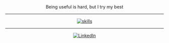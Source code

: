 <div align=center>
  Being useful is hard, but I try my best
</div>

----
<div align="center">

  [![skills](https://skillicons.dev/icons?i=js,html,css,nodejs,c,java,linux,bash,powershell,mysql)](https://skillicons.dev)
  
</div>

----
<div align="center">
  
  [![LinkedIn](https://img.shields.io/badge/linkedin-%230077B5.svg?style=for-the-badge&logo=linkedin&logoColor=white)](https://www.linkedin.com/in/arfaria/)

</div>






